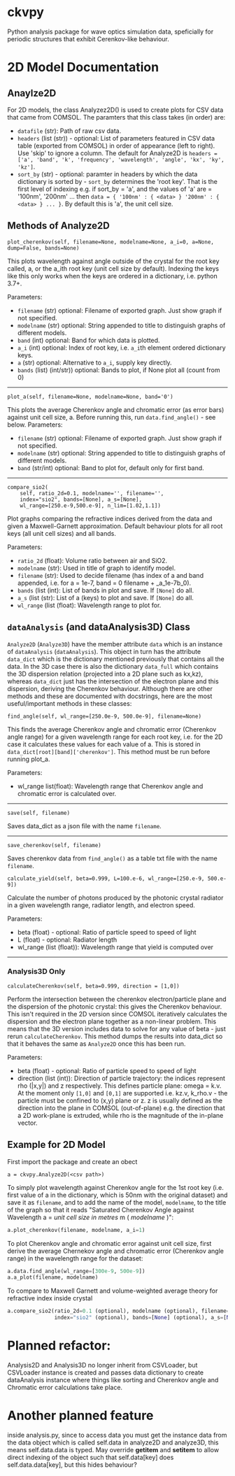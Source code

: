 # ckvpy
Python analysis package for wave optics simulation data, speficially for periodic structures that exhibit Cerenkov-like behaviour.

# 2D Model Documentation
## Anaylze2D
For 2D models, the class Analyzez2D() is used to create plots for CSV data that came from COMSOL.
The paramters that this class takes (in order) are: 

* `datafile` (str): Path of raw csv data.
* `headers` (list (str)) - optional: List of parameters featured in CSV data table (exported from COMSOL) in order
of appearance (left to right). Use 'skip' to ignore a column.
The default for Analyze2D is `headers = ['a', 'band', 'k', 'frequency', 'wavelength', 'angle', 'kx', 'ky', 'kz']`.
* `sort_by` (str) - optional:
paramter in headers by which the data dictionary is sorted by - `sort_by` determines the 'root key'. That is the
first level of indexing e.g. if sort_by = 'a', and the values of 'a' are = '100nm', '200nm' ... then
`data = { '100nm' : { <data> } '200nm' : { <data> } ... }`.
By default this is 'a', the unit cell size.

## Methods of Analyze2D
`plot_cherenkov(self, filename=None, modelname=None, a_i=0, a=None, dump=False, bands=None)`

This plots wavelength against angle outside of the crystal for the root key called, a, or
the a_ith root key (unit cell size by default). Indexing the keys like this only works
when the keys are ordered in a dictionary, i.e. python 3.7+.

Parameters:

* `filename` (str) optional: Filename of exported graph. Just show graph if not specified.
* `modelname` (str) optional: String appended to title to distinguish graphs of
        different models.
* `band` (int) optional: Band for which data is plotted.
* `a_i` (int) optional: Index of root key, i.e. `a_i`th element ordered dictionary keys.
* `a` (str) optional: Alternative to `a_i`, supply key directly.
* `bands` (list) (int/str)) optional: Bands to plot, if None plot all (count from 0)

---

`plot_a(self, filename=None, modelname=None, band='0')`

This plots the average Cherenkov angle and chromatic error (as error bars) against unit cell size, a.
Before running this, run `data.find_angle()` - see below. 
Parameters:

* `filename` (str) optional: Filename of exported graph. Just show graph if not specified.
* `modelname` (str) optional: String appended to title to distinguish graphs of different models.
* `band` (str/int) optional: Band to plot for, default only for first band.

---

```
compare_sio2(
    self, ratio_2d=0.1, modelname='', filename='', 
    index="sio2", bands=[None], a_s=[None], 
    wl_range=[250.e-9,500.e-9], n_lim=[1.02,1.1])
```

Plot graphs comparing the refractive indices derived from the data
and given a Maxwell-Garnett approximation. Default behaviour plots for all root keys (all unit cell sizes) and all bands.
    
Parameters:

* `ratio_2d` (float): Volume ratio between air and SiO2.
* `modelname` (str): Used in title of graph to identify model.
* `filename` (str): Used to decide filename (has index of a and 
        band appended, i.e. for a = 1e-7, band = 0 filename + \_a\_1e-7b\_0).
* `bands` (list (int): List of bands in plot and save. If `[None]` do all.
* `a_s` (list (str): List of a (keys) to plot and save. If `[None]` do all.
* `wl_range` (list (float): Wavelength range to plot for.

## `dataAnalysis` (and dataAnalysis3D) Class
`Analyze2D` (`Analyze3D`) have the member attribute `data` which is an instance
of `dataAnalysis` (`dataAnalysis`). This object in turn has the attribute
`data_dict` which is the dictionary mentioned previously that contains all the data.
In the 3D case there is also the dictionary `data_full` which contains the 3D dispersion
relation (projected into a 2D plane such as kx,kz), whereas `data_dict` just has the
intersection of the electron plane and this dispersion, deriving the Cherenkov behaviour.
Although there are other methods and these are documented with docstrings, here are the most
useful/important methods in these classes:

`find_angle(self, wl_range=[250.0e-9, 500.0e-9], filename=None)`

This finds the average Cherenkov angle and chromatic error (Cherenkov angle range) for
a given wavelength range for each root key, i.e. for the 2D case it calculates these values for
each value of a. This is stored in `data_dict[root][band]['cherenkov']`. This method must be
run before running plot_a.

Parameters:

* wl_range list(float): Wavelength range that Cherenkov angle and chromatic error is calculated over.

---

`save(self, filename)`

Saves data_dict as a json file with the name `filename`.

---

`save_cherenkov(self, filename)`

Saves cherenkov data from `find_angle()` as a table txt file with the name `filename`.

`calculate_yield(self, beta=0.999, L=100.e-6, wl_range=[250.e-9, 500.e-9])`

Calculate the number of photons produced by the photonic crystal radiator in a given wavelength range, radiator length,
and electron speed.

Parameters:

* beta (float) - optional: Ratio of particle speed to speed of light
* L (float) - optional: Radiator length
* wl_range (list (float)): Wavelength range that yield is computed over

---

### Analysis3D Only

`calculateCherenkov(self, beta=0.999, direction = [1,0])`

Perform the intersection between the cherenkov electron/particle plane and the dispersion of the photonic crystal:
this gives the Cherenkov behaviour. This isn't required in the 2D version since COMSOL iteratively calculates
the dispersion and the electron plane together as a non-linear problem. This means that the 3D version includes data
to solve for any value of beta - just rerun `calculateCherenkov`. This method dumps the results into data_dict so
that it behaves the same as `Analyze2D` once this has been run.

Parameters:
* beta (float) - optional: Ratio of particle speed to speed of light
* direction (list (int)): Direction of particle trajectory: the indices represent rho (|x,y|) and z respectively. 
This defines particle plane: omega = k.v. At the moment only `[1,0]` and `[0,1]` are supported i.e. kz.v, k_rho.v - the particle
must be confined to (x,y) plane or z. z is usually defined as the direction into the plane in COMSOL (out-of-plane) e.g. the direction that a 2D work-plane
is extruded, while rho is the magnitude of the in-plane vector.

## Example for 2D Model
First import the package and create an obect
```import ckvpy
a = ckvpy.Analyze2D(<csv path>)
```

To simply plot wavelength against Cherenkov angle for the 1st root key 
(i.e. first value of a in the dictionary, which is 50nm with the original dataset)
and save it as `filename`, and to add the name of the model, `modelname`, to the title of the graph so that it reads 
"Saturated Cherenkov Angle against Wavelength a = _unit cell size in metres_ m ( _modelname_ )":

```python
a.plot_cherenkov(filename, modelname, a_i=1)
```

To plot Cherenkov angle and chromatic error against unit cell size, first derive the average Chernekov angle 
and chromatic error (Cherenkov angle range) in the wavelength range for the dataset:

```python
a.data.find_angle(wl_range=[300e-9, 500e-9])
a.a_plot(filename, modelname)
```

To compare to Maxwell Garnett and volume-weighted average theory for refractive index inside crystal

```python
a.compare_sio2(ratio_2d=0.1 (optional), modelname (optional), filename= (optional),
               index="sio2" (optional), bands=[None] (optional), a_s=[None] (optional)))
```

# Planned refactor:
Analysis2D and Analysis3D no longer inherit from CSVLoader, but CSVLoader instance is created and passes
data dictionary to create dataAnalysis instance where things like sorting and Cherenkov angle and Chromatic
error calculations take place.

# Another planned feature
inside analysis.py, since to access data you must get the instance data from the data object which is called
self.data in analyze2D and analyze3D, this means self.data.data is typed. May override __getitem__ and __setitem__
to allow direct indexing of the object such that self.data[key] does self.data.data[key], but this hides behaviour?